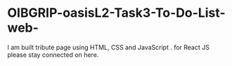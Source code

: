 # OIBGRIP-oasisL2-Task3-To-Do-List-web-
I am built tribute page using HTML, CSS and JavaScript . for React JS please stay connected on here.
